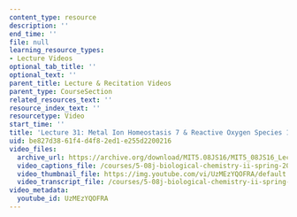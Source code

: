 ```yaml
---
content_type: resource
description: ''
end_time: ''
file: null
learning_resource_types:
- Lecture Videos
optional_tab_title: ''
optional_text: ''
parent_title: Lecture & Recitation Videos
parent_type: CourseSection
related_resources_text: ''
resource_index_text: ''
resourcetype: Video
start_time: ''
title: 'Lecture 31: Metal Ion Homeostasis 7 & Reactive Oxygen Species 1 '
uid: be827d38-61f4-d4f8-2ed1-e255d2200216
video_files:
  archive_url: https://archive.org/download/MIT5.08JS16/MIT5_08JS16_Lecture_31_300k.mp4
  video_captions_file: /courses/5-08j-biological-chemistry-ii-spring-2016/35406cdcb65450839ba7437fad8df449_UzMEzYQOFRA.vtt
  video_thumbnail_file: https://img.youtube.com/vi/UzMEzYQOFRA/default.jpg
  video_transcript_file: /courses/5-08j-biological-chemistry-ii-spring-2016/993007ff41870660a639af8834422d68_UzMEzYQOFRA.pdf
video_metadata:
  youtube_id: UzMEzYQOFRA
---
```

